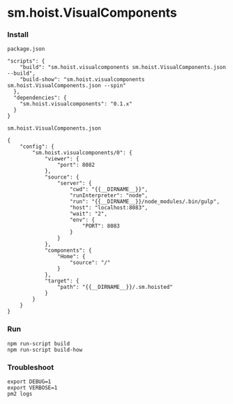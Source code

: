 sm.hoist.VisualComponents
=========================

### Install

`package.json`
````
"scripts": {
    "build": "sm.hoist.visualcomponents sm.hoist.VisualComponents.json --build",
    "build-show": "sm.hoist.visualcomponents sm.hoist.VisualComponents.json --spin"
  },
  "dependencies": {
    "sm.hoist.visualcomponents": "0.1.x"
  }
}
````

`sm.hoist.VisualComponents.json`
````
{
    "config": {
	    "sm.hoist.visualcomponents/0": {
	    	"viewer": {
	    		"port": 8082
    		},
	    	"source": {
	    		"server": {
	    			"cwd": "{{__DIRNAME__}}",
	    			"runInterpreter": "node",
	    			"run": "{{__DIRNAME__}}/node_modules/.bin/gulp",
	    			"host": "localhost:8083",
	    			"wait": "2",
	    			"env": {
	    				"PORT": 8083
	    			}
	    		}
	    	},
	    	"components": {
	    		"Home": {
	    			"source": "/"
    			}
	    	},
	    	"target": {
	    		"path": "{{__DIRNAME__}}/.sm.hoisted"
	    	}
	    }
	}
}
````

### Run

````
npm run-script build
npm run-script build-how
````


### Troubleshoot

````
export DEBUG=1
export VERBOSE=1
pm2 logs
````
